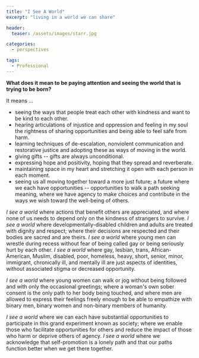 ```yaml
---
title: "I See A World"
excerpt: "living in a world we can share"

header:
  teaser: /assets/images/starr.jpg

categories:
  - perspectives

tags:
  - Professional
---
```


**What does it mean to be paying attention and seeing the world that is trying to be born?**

It means ...

* seeing the ways that people treat each other with kindness and want to be kind to each other.
* hearing articulations of injustice and oppression and feeling in my soul the rightness of sharing opportunities and being able to feel safe from harm.
* learning techniques of de-escalation, nonviolent communication and restorative justice and adopting these as ways of moving in the world.
* giving gifts -- gifts are always unconditional.
* expressing hope and positivity, hoping that they spread and reverberate.
* maintaining space in my heart and stretching it open with each person in each moment.
* seeing us all moving together toward a more just future; a future where we each have opportunities -- opportunities to walk a path seeking meaning, where we have agency to make choices and contribute in the ways we wish toward the well-being of others.

*I see a world* where actions that benefit others are appreciated, and where none of us needs to depend only on the kindness of strangers to survive. *I see a world* where developmentally-disabled children and adults are treated with dignity and respect; where their decisions are respected and their bodies are sacred and are theirs. *I see a world* where young men can wrestle during recess without fear of being called gay or being seriously hurt by each other. *I see a world* where gay, lesbian, trans, African-American, Muslim, disabled, poor, homeless, heavy, short, senior, minor, immigrant, chronically ill, and mentally ill are just aspects of identities, without associated stigma or decreased opportunity.

*I see a world* where young women can walk or jog without being followed and with only the occasional greetings; where a woman's own sober consent is the only path to her body being touched, and where men are allowed to express their feelings freely enough to be able to empathize with binary men, binary women and non-binary members of humanity.

*I see a world* where we can each have substantial opportunities to participate in this grand experiment known as society; where we enable those who facilitate opportunities for others and reduce the impact of those who harm or deprive others of agency. *I see a world* where we acknowledge that self-promotion is a lonely path and that our paths function better when we get there together.
